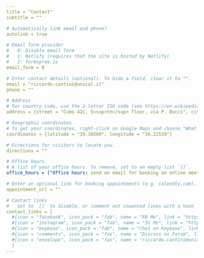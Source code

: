 ```yaml
---
title = "Contact"
subtitle = ""

# Automatically link email and phone?
autolink = true

# Email form provider
#   0: Disable email form
#   1: Netlify (requires that the site is hosted by Netlify)
#   2: formspree.io
email_form = 0

# Enter contact details (optional). To hide a field, clear it to "".
email = "riccardo.cantini@unical.it"
phone = ""

# Address
# For country_code, use the 2-letter ISO code (see https://en.wikipedia.org/wiki/ISO_3166-1_alpha-2 )
address = {street = "Cubo 41C, 5<sup>th</sup> floor, via P. Bucci", city = "Rende (CS)", region = "Calabria", postcode = "87036", country = "Italy", country_code = "IT"}

# Geographic coordinates
# To get your coordinates, right-click on Google Maps and choose "What's here?". The coords will show up at the bottom.
coordinates = {latitude = "39.36560", longitude = "16.22539"}

# Directions for visitors to locate you.
directions = ""

# Office hours
# A list of your office hours. To remove, set to an empty list `[]`.
office_hours = ["Office hours: send an email for booking an online meeting on Microsoft Teams"]

# Enter an optional link for booking appointments (e.g. calendly.com).
appointment_url = ""

# Contact links
#   Set to `[]` to disable, or comment out unwanted lines with a hash `#`.
contact_links = [
  #{icon = "facebook", icon_pack = "fab", name = "FB Me", link = "https://www.facebook.com/riccardo.cantini.7/"},
  #{icon = "instagram", icon_pack = "fab", name = "IG Me", link = "https://www.instagram.com/riccardo_cantini/"},
  #{icon = "keybase", icon_pack = "fab", name = "Chat on Keybase", link = "https://keybase.io/"},
  #{icon = "comments", icon_pack = "fas", name = "Discuss on Forum", link = "https://discourse.gohugo.io"},
  #{icon = "envelope", icon_pack = "fas", name = "riccardo.cantini@unical.it", link = "mailto:riccardo.cantini@unical.it"}
  ]
---
```


